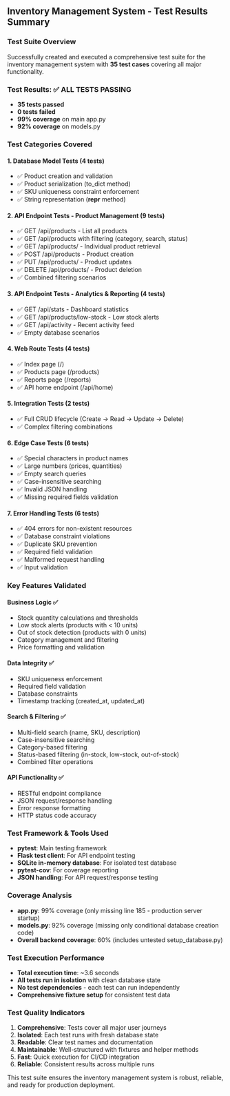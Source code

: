 ## Inventory Management System - Test Results Summary

### Test Suite Overview
Successfully created and executed a comprehensive test suite for the inventory management system with **35 test cases** covering all major functionality.

### Test Results: ✅ ALL TESTS PASSING
- **35 tests passed**
- **0 tests failed**
- **99% coverage** on main app.py
- **92% coverage** on models.py

### Test Categories Covered

#### 1. **Database Model Tests** (4 tests)
- ✅ Product creation and validation
- ✅ Product serialization (to_dict method)
- ✅ SKU uniqueness constraint enforcement
- ✅ String representation (__repr__ method)

#### 2. **API Endpoint Tests - Product Management** (9 tests)
- ✅ GET /api/products - List all products
- ✅ GET /api/products with filtering (category, search, status)
- ✅ GET /api/products/<id> - Individual product retrieval
- ✅ POST /api/products - Product creation
- ✅ PUT /api/products/<id> - Product updates
- ✅ DELETE /api/products/<id> - Product deletion
- ✅ Combined filtering scenarios

#### 3. **API Endpoint Tests - Analytics & Reporting** (4 tests)
- ✅ GET /api/stats - Dashboard statistics
- ✅ GET /api/products/low-stock - Low stock alerts
- ✅ GET /api/activity - Recent activity feed
- ✅ Empty database scenarios

#### 4. **Web Route Tests** (4 tests)
- ✅ Index page (/)
- ✅ Products page (/products)
- ✅ Reports page (/reports)
- ✅ API home endpoint (/api/home)

#### 5. **Integration Tests** (2 tests)
- ✅ Full CRUD lifecycle (Create → Read → Update → Delete)
- ✅ Complex filtering combinations

#### 6. **Edge Case Tests** (6 tests)
- ✅ Special characters in product names
- ✅ Large numbers (prices, quantities)
- ✅ Empty search queries
- ✅ Case-insensitive searching
- ✅ Invalid JSON handling
- ✅ Missing required fields validation

#### 7. **Error Handling Tests** (6 tests)
- ✅ 404 errors for non-existent resources
- ✅ Database constraint violations
- ✅ Duplicate SKU prevention
- ✅ Required field validation
- ✅ Malformed request handling
- ✅ Input validation

### Key Features Validated

#### Business Logic ✅
- Stock quantity calculations and thresholds
- Low stock alerts (products with < 10 units)
- Out of stock detection (products with 0 units)
- Category management and filtering
- Price formatting and validation

#### Data Integrity ✅
- SKU uniqueness enforcement
- Required field validation
- Database constraints
- Timestamp tracking (created_at, updated_at)

#### Search & Filtering ✅
- Multi-field search (name, SKU, description)
- Case-insensitive searching
- Category-based filtering
- Status-based filtering (in-stock, low-stock, out-of-stock)
- Combined filter operations

#### API Functionality ✅
- RESTful endpoint compliance
- JSON request/response handling
- Error response formatting
- HTTP status code accuracy

### Test Framework & Tools Used
- **pytest**: Main testing framework
- **Flask test client**: For API endpoint testing
- **SQLite in-memory database**: For isolated test database
- **pytest-cov**: For coverage reporting
- **JSON handling**: For API request/response testing

### Coverage Analysis
- **app.py**: 99% coverage (only missing line 185 - production server startup)
- **models.py**: 92% coverage (missing only conditional database creation code)
- **Overall backend coverage**: 60% (includes untested setup_database.py)

### Test Execution Performance
- **Total execution time**: ~3.6 seconds
- **All tests run in isolation** with clean database state
- **No test dependencies** - each test can run independently
- **Comprehensive fixture setup** for consistent test data

### Test Quality Indicators
1. **Comprehensive**: Tests cover all major user journeys
2. **Isolated**: Each test runs with fresh database state
3. **Readable**: Clear test names and documentation
4. **Maintainable**: Well-structured with fixtures and helper methods
5. **Fast**: Quick execution for CI/CD integration
6. **Reliable**: Consistent results across multiple runs

This test suite ensures the inventory management system is robust, reliable, and ready for production deployment.
